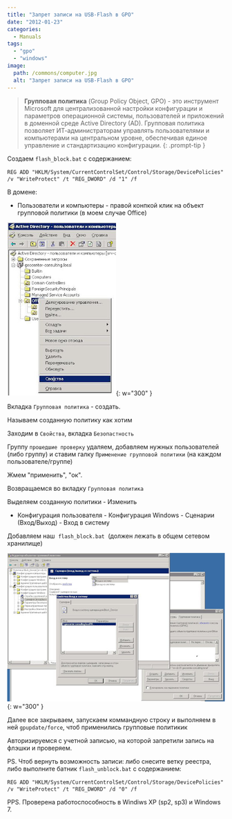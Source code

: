 ```yaml
---
title: "Запрет записи на USB-Flash в GPO"
date: "2012-01-23"
categories: 
  - Manuals
tags: 
  - "gpo"
  - "windows"
image:
  path: /commons/computer.jpg
  alt: "Запрет записи на USB-Flash в GPO"
---
```


> **Групповая политика** (Group Policy Object, GPO) - это инструмент Microsoft для централизованной настройки конфигурации и параметров операционной системы, пользователей и приложений в доменной среде Active Directory (AD). Групповая политика позволяет ИТ-администраторам управлять пользователями и компьютерами на центральном уровне, обеспечивая единое управление и стандартизацию конфигурации.
{: .prompt-tip }

Создаем `flash_block.bat` с содержанием: 

```
REG ADD "HKLM/System/CurrentControlSet/Control/Storage/DevicePolicies" /v "WriteProtect" /t "REG_DWORD" /d "1" /f
```


В домене:

- Пользователи и компьютеры - правой конпкой клик на объект групповой политики (в моем случае Office)

![](/assets/img/posts/2012/01/23/gpo1.jpg){: w="300" }


Вкладка `Групповая политика` - создать.

Называем созданную политику как хотим

Заходим в `Свойства`, вкладка `Безопастность`

Группу `прошедшие проверку` удаляем, добавляем нужных пользователей (либо группу) и ставим галку `Применение групповой политики` (на каждом пользователе/группе)

Жмем "применить", "ок".

Возвращаемся во вкладку `Групповая политика`

Выделяем созданную политики - Изменить


- Конфигурация пользователя - Конфигурация Windows - Сценарии (Вход/Выход) - Вход в систему

Добавляем наш  `flash_block.bat`  (должен лежать в общем сетевом хранилище)

![](/assets/img/posts/2012/01/23/gpo2.jpg){: w="300" }

Далее все закрываем, запускаем коммандную строку и выполняем в ней `gpupdate/force`, чтоб применились групповые политикик

Авторизируемся с учетной записью, на которой запретили запись на флэшки и проверяем.

PS. Чтоб вернуть возможность записи: либо снесите ветку реестра, либо выполните батник `flash_unblock.bat` с содержанием:

```
REG ADD "HKLM/System/CurrentControlSet/Control/Storage/DevicePolicies" /v "WriteProtect" /t "REG_DWORD" /d "0" /f
```

PPS. Проверена работоспособность в Windiws XP (sp2, sp3) и Windows 7.
